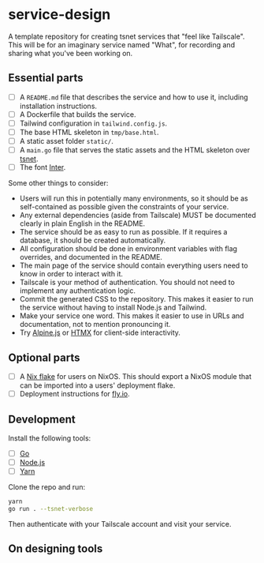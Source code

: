 # service-design

A template repository for creating tsnet services that "feel like Tailscale".
This will be for an imaginary service named "What", for recording and sharing
what you've been working on.

## Essential parts

- [ ] A `README.md` file that describes the service and how to use it, including
      installation instructions.
- [ ] A Dockerfile that builds the service.
- [ ] Tailwind configuration in `tailwind.config.js`.
- [ ] The base HTML skeleton in `tmp/base.html`.
- [ ] A static asset folder `static/`.
- [ ] A `main.go` file that serves the static assets and the HTML skeleton over
      [tsnet](https://tailscale.com/kb/1244/tsnet/).
- [ ] The font [Inter](https://rsms.me/inter/).

Some other things to consider:

- Users will run this in potentially many environments, so it should be as
  self-contained as possible given the constraints of your service.
- Any external dependencies (aside from Tailscale) MUST be documented clearly in
  plain English in the README.
- The service should be as easy to run as possible. If it requires a database,
  it should be created automatically.
- All configuration should be done in environment variables with flag overrides,
  and documented in the README.
- The main page of the service should contain everything users need to know in
  order to interact with it.
- Tailscale is your method of authentication. You should not need to implement
  any authentication logic.
- Commit the generated CSS to the repository. This makes it easier to run the
  service without having to install Node.js and Tailwind.
- Make your service one word. This makes it easier to use in URLs and
  documentation, not to mention pronouncing it.
- Try [Alpine.js](http://alpinejs.dev/) or [HTMX](https://htmx.org/) for
  client-side interactivity.

## Optional parts

- [ ] A [Nix flake](https://nixos.wiki/wiki/Flakes) for users on NixOS. This
      should export a NixOS module that can be imported into a users' deployment
      flake.
- [ ] Deployment instructions for [fly.io](https://fly.io).

## Development

Install the following tools:

- [ ] [Go](https://go.dev/dl)
- [ ] [Node.js](https://nodejs.org/en/download/)
- [ ] [Yarn](https://classic.yarnpkg.com/en/docs/install)

Clone the repo and run:

```sh
yarn
go run . --tsnet-verbose
```

Then authenticate with your Tailscale account and visit your service.

## On designing tools
